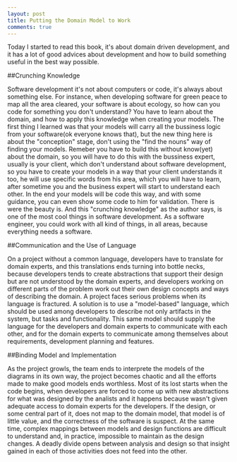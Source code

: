 ```yaml
---
layout: post
title: Putting the Domain Model to Work
comments: true
---
```


Today I started to read this book, it's about domain driven development, and it has a lot of good advices about development and how to build something useful in the best way possible.

##Crunching Knowledge

Software development it's not about computers or code, it's always about something else. For instance, when developing software for green peace to map all the area cleared, your software is about ecology, so how can you code for something you don't understand? You have to learn about the domain, and how to apply this knowledge when creating your models.
The first thing I learned was that your models will carry all the bussiness logic from your software(ok everyone knows that), but the new thing here is about the "conception" stage, don't using the "find the nouns" way of finding your models. Remeber you have to build this without know(yet) about the domain, so you will have to do this with the bussiness expert, usually is your client, which don't understand about software development, so you have to create your models in a way that your client understands it too, he will use specific words from his area, which you will have to learn, after sometime you and the business expert will start to understand each other.
In the end your models will be code this way, and with some guidance, you can even show some code to him for validation. There is were the beauty is. And this "crunching knowledge" as the author says, is one of the most cool things in software development. As a software engineer, you could work with all kind of things, in all areas, because everything needs a software.

##Communication and the Use of Language

On a project without a common language, developers have to translate for domain experts, and this translations ends turning into bottle necks, because developers tends to create abstractions that support their design but are not understood by the domain experts, and developers working on different parts of the problem work out their own design concepts and ways of describing the domain. A project faces serious problems when its language is fractured.
A solution is to use a "model-based" language, which should be used among developers to describe not only artifacts in the system, but tasks and functionality. This same model should supply the language for the developers and domain experts to communicate with each other, and for the domain experts to communicate among themselves about requirements, development planning and features.

##Binding Model and Implementation

As the project growls, the team ends to interprete the models of the diagrams in its own way, the project becomes chaotic and all the efforts made to make good models ends worthless. Most of its lost starts when the code begins, when developers are forced to come up with new abstractions for what was designed by the analists and it happens because wasn't given adequate access to domain experts for the developers.
If the design, or some central part of it, does not map to the domain model, that model is of little value, and the correctness of the software is suspect. At the same time, complex mappings between models and design functions are difficult to understand and, in practice, impossible to maintain as the design changes. A deadly divide opens between analysis and design so that insight gained in each of those activities does not feed into the other.


